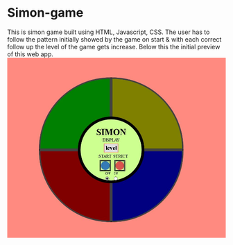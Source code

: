 # Simon-game
This is simon game built using HTML, Javascript, CSS. The user has to follow the pattern initially showed by the game on start &amp; with each correct follow up the level of the game gets increase.
Below this the initial preview of this web app.
![Image of Yaktocat](https://github.com/divya661/Simon-game/blob/master/simon-game.JPG)
